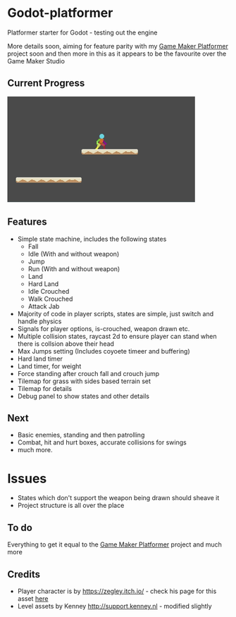 # Godot-platformer

Platformer starter for Godot - testing out the engine

More details soon, aiming for feature parity with my [Game Maker Platformer](https://github.com/deanblackborough/gm-platformer) 
project soon and then more in this as it appears to be the favourite over the Game Maker Studio

## Current Progress
![Gif of Progress](current-progress.gif "Current progress animation")

## Features

- Simple state machine, includes the following states
	- Fall
	- Idle (With and without weapon)
	- Jump 
	- Run (With and without weapon)
	- Land 
	- Hard Land 
	- Idle Crouched 
	- Walk Crouched
	- Attack Jab
- Majority of code in player scripts, states are simple, just switch and handle physics
- Signals for player options, is-crouched, weapon drawn etc.
- Multiple collision states, raycast 2d to ensure player can stand when there is collsion above their head
- Max Jumps setting (Includes coyoete timeer and buffering)
- Hard land timer
- Land timer, for weight
- Force standing after crouch fall and crouch jump
- Tilemap for grass with sides based terrain set
- Tilemap for details
- Debug panel to show states and other details

## Next
- Basic enemies, standing and then patrolling
- Combat, hit and hurt boxes, accurate collisions for swings
- much more.

# Issues
- States which don't support the weapon being drawn should sheave it
- Project structure is all over the place

## To do
Everything to get it equal to the [Game Maker Platformer](https://github.com/deanblackborough/gm-platformer) project and much more

## Credits

- Player character is by https://zegley.itch.io/ - check his page for this asset [here](https://zegley.itch.io/2d-platformermetroidvania-asset-pack)
- Level assets by Kenney http://support.kenney.nl - modified slightly
